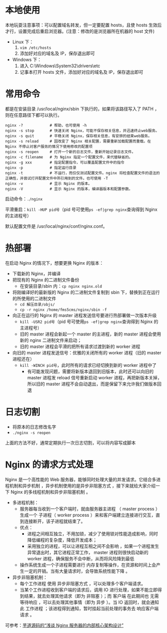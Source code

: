 # 本地使用

本地玩耍注意事项：可以配置域名转发，但一定要配置 hosts，且使 hosts 生效后才行，设置完成后重启浏览器。(注意：修改的是浏览器所在机器的 host 文件)

- Linux 下：
  1. `vim /etc/hosts`
  2. 添加好对应的域名及 IP，保存退出即可
- Windows 下：
  1. 进入 C:\Windows\System32\drivers\etc
  2. 记事本打开 hosts 文件，添加好对应的域名及 IP，保存退出即可

# 常用命令

都是在安装目录 /usr/local/nginx/sbin 下执行的，如果将该路径写入了 PATH ，则在任意路径下都可以执行。

```shell
nginx -?            # 帮助，也可使用 -h
nginx -s stop       # 快速关闭 Nginx，可能不保存相关信息，并迅速终止web服务。
nginx -s quit       # 平稳关闭 Nginx，保存相关信息，有安排的结束web服务。
nginx -s reload     # 因改变了 Nginx 相关配置，需要重新加载配置而重载。在 Nginx 不停止对客户服务的情况下使用修改的配置项
nginx -s reopen     # 打开一个新的日志文件，重新开始记录日志文件。
nginx -c filename   # 为 Nginx 指定一个配置文件，来代替缺省的。
nginx -g xxx	    # 指定配置指令，可以覆盖配置文件中的指令
nginx -p            # 指定运行目录
nginx -t            # 不运行，而仅仅测试配置文件。nginx 将检查配置文件的语法的正确性，并尝试打开配置文件中所引用到的文件。也可使用 -T
nginx -v            # 显示 Nginx 的版本。
nginx -V            # 显示 Nginx 的版本，编译器版本和配置参数。
```

启动命令：`./nginx`

平滑重启：`kill -HUP pid号`（pid 号可使用`ps -ef|grep nginx`查询得到 Nginx 的主进程号）

默认配置文件是 /usr/local/nginx/conf/nginx.conf。

# 热部署

在启动 Nginx 的情况下，想要更换 Nginx 的版本：

- 下载新的 Nginx，并编译
- 把现有的 Nginx 的二进制文件备份
  - 在安装目录/sbin 内：`cp nginx nginx.old`
- 将刚编译好的最新版的 Nginx 的二进制文件复制到 sbin 下，替换到正在运行的所使用的二进制文件
  - `cd 解压目录/objs/`
  - `cp -r nginx /home/fms5cms/nginx/sbin -f`
- 向正在运行的 Nginx 的 master 进程发送信号要进行热部署做一次版本升级
  - `kill -USR2 pid号`（pid 号可使用`ps -ef|grep nginx`查询得到 Nginx 的主进程号）
  - 旧的 master 进程会新起一个 master 的主进程，新的 master 进程会使用新的 nginx 二进制文件来启动；
  - 旧的 master 进程会平滑的把所有请求过渡到新的 worker 进程
- 向旧的 master 进程发送信号：优雅的关闭所有的 worker 进程（旧的 master 进程还在）
  - `kill -WINCH pid号`，此时所有的请求已经切换到新的 worker 进程中了
    - 有可能发现问题，需要将新版本退回到旧版本，此时还可以向旧的 master 进程发 reload 信号重新启动 worker 进程，再把新版本关掉，所以旧的 master 进程不会自动退出，而是保留下来允许我们做版本回退

# 日志切割

- 将原本的日志修改名字
- `./nginx -s reopen`

上面的方法不好，通常定期执行一次日志切割，可以将内容写成脚本

# Nginx 的请求方式处理

Nginx 是一个高性能的 Web 服务器，能够同时处理大量的并发请求。它结合多进程机制和异步机制 ，异步机制使用的是异步非阻塞方式 ，接下来就给大家介绍一下 Nginx 的多线程机制和异步非阻塞机制 。

- 多进程机制：
  - 服务器每当收到一个客户端时，就由服务器主进程 （ master process ）生成一个 子进程（ worker process ）来和客户端建立连接进行交互，直到连接断开，该子进程就结束了。
  - 优点：
    - 进程之间相互独立，不用加锁，减少了使用锁对性能造成影响，同时降低编程的复杂度，降低开发成本；
    - 采用独立的进程，可以让进程互相之间不会影响 ，如果一个进程发生异常退出时，其它进程正常工作， master 进程则很快启动新的 worker 进程，确保服务不会中断，从而将风险降到最低
  - 操作系统生成一个子进程需要进行 内存复制等操作，在资源和时间上会产生一定的开销。当有大量请求时，会导致系统性能下降 。
- 异步非阻塞机制：
  - 每个工作进程 使用 异步非阻塞方式 ，可以处理多个客户端请求。
  - 当某个工作进程收到客户端的请求后，调用 IO 进行处理，如果不能立即得到结果，就去处理其他请求（即为 非阻塞 ）；而 客户端 在此期间也 无需等待响应 ，可以去处理其他事情（即为 异步 ）。当 IO 返回时，就会通知此 工作进程 ；该进程得到通知，暂时挂起当前处理的事务去 响应客户端请求 。

可参考：[芋道源码的“浅谈 Nginx 服务器的内部核心架构设计”](https://mp.weixin.qq.com/s?__biz=MzUzMTA2NTU2Ng==&mid=2247486590&idx=2&sn=1cdacaf1fa27bdb90efab5b9aa2f6efc&chksm=fa4973cfcd3efad935da7bc4ce7314b861640ce477f528b377def9ad02f341fe4ab0ecbd77c4&mpshare=1&scene=23&srcid=0327lSlW7wrJdBlrwwqPVCrk#rd)
